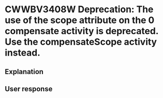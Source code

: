 # CWWBV3408W Deprecation: The use of the scope attribute on the 0 compensate activity  is deprecated. Use the compensateScope activity instead.

## Explanation

## User response